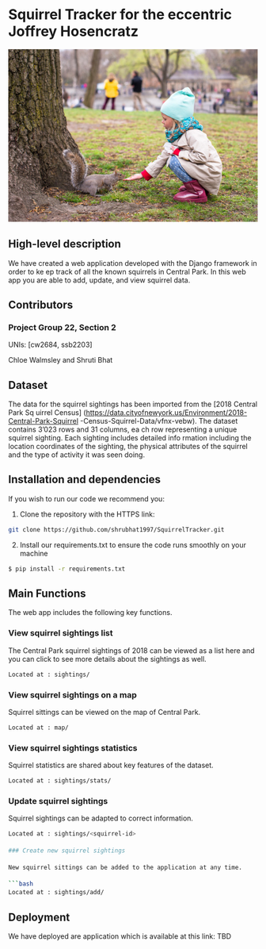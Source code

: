 # Squirrel Tracker for the eccentric Joffrey Hosencratz

![Squirrel](squirrel_girl.png)


## High-level description

We have created a web application developed with the Django framework in order to ke
ep track of all the known squirrels in Central Park. In this web app you are able to
 add, update, and view squirrel data.

## Contributors

### Project Group 22, Section 2

UNIs: [cw2684, ssb2203]

Chloe Walmsley and Shruti Bhat

## Dataset

The data for the squirrel sightings has been imported from the [2018 Central Park Sq
uirrel Census] (https://data.cityofnewyork.us/Environment/2018-Central-Park-Squirrel
-Census-Squirrel-Data/vfnx-vebw). The dataset contains 3’023 rows and 31 columns, ea
ch row representing a unique squirrel sighting. Each sighting includes detailed info
rmation including the location coordinates of the sighting, the physical attributes 
of the squirrel and the type of activity it was seen doing.

## Installation and dependencies

If you wish to run our code we recommend you:

1. Clone the repository with the HTTPS link:

```bash
git clone https://github.com/shrubhat1997/SquirrelTracker.git
```

2. Install our requirements.txt to ensure the code runs smoothly on your machine

```bash
$ pip install -r requirements.txt
```

## Main Functions

The web app includes the following key functions.

### View squirrel sightings list

The Central Park squirrel sightings of 2018 can be viewed as a list here and you can
 click to see more details about the sightings as well.

```bash
Located at : sightings/
```

### View squirrel sightings on a map

Squirrel sittings can be viewed on the map of Central Park.

```bash
Located at : map/
```

### View squirrel sightings statistics

Squirrel statistics are shared about key features of the dataset.

```bash
Located at : sightings/stats/
```

### Update squirrel sightings

Squirrel sightings can be adapted to correct information.

```bash
Located at : sightings/<squirrel-id>
                                                                  
### Create new squirrel sightings

New squirrel sittings can be added to the application at any time.

```bash
Located at : sightings/add/
```

## Deployment

We have deployed are application which is available at this link:
TBD

